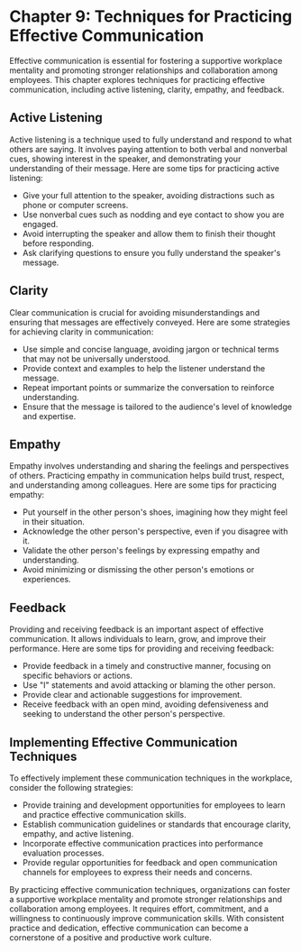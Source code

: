 Chapter 9: Techniques for Practicing Effective Communication
============================================================

Effective communication is essential for fostering a supportive workplace mentality and promoting stronger relationships and collaboration among employees. This chapter explores techniques for practicing effective communication, including active listening, clarity, empathy, and feedback.

**Active Listening**
--------------------

Active listening is a technique used to fully understand and respond to what others are saying. It involves paying attention to both verbal and nonverbal cues, showing interest in the speaker, and demonstrating your understanding of their message. Here are some tips for practicing active listening:

* Give your full attention to the speaker, avoiding distractions such as phone or computer screens.
* Use nonverbal cues such as nodding and eye contact to show you are engaged.
* Avoid interrupting the speaker and allow them to finish their thought before responding.
* Ask clarifying questions to ensure you fully understand the speaker's message.

**Clarity**
-----------

Clear communication is crucial for avoiding misunderstandings and ensuring that messages are effectively conveyed. Here are some strategies for achieving clarity in communication:

* Use simple and concise language, avoiding jargon or technical terms that may not be universally understood.
* Provide context and examples to help the listener understand the message.
* Repeat important points or summarize the conversation to reinforce understanding.
* Ensure that the message is tailored to the audience's level of knowledge and expertise.

**Empathy**
-----------

Empathy involves understanding and sharing the feelings and perspectives of others. Practicing empathy in communication helps build trust, respect, and understanding among colleagues. Here are some tips for practicing empathy:

* Put yourself in the other person's shoes, imagining how they might feel in their situation.
* Acknowledge the other person's perspective, even if you disagree with it.
* Validate the other person's feelings by expressing empathy and understanding.
* Avoid minimizing or dismissing the other person's emotions or experiences.

**Feedback**
------------

Providing and receiving feedback is an important aspect of effective communication. It allows individuals to learn, grow, and improve their performance. Here are some tips for providing and receiving feedback:

* Provide feedback in a timely and constructive manner, focusing on specific behaviors or actions.
* Use "I" statements and avoid attacking or blaming the other person.
* Provide clear and actionable suggestions for improvement.
* Receive feedback with an open mind, avoiding defensiveness and seeking to understand the other person's perspective.

**Implementing Effective Communication Techniques**
---------------------------------------------------

To effectively implement these communication techniques in the workplace, consider the following strategies:

* Provide training and development opportunities for employees to learn and practice effective communication skills.
* Establish communication guidelines or standards that encourage clarity, empathy, and active listening.
* Incorporate effective communication practices into performance evaluation processes.
* Provide regular opportunities for feedback and open communication channels for employees to express their needs and concerns.

By practicing effective communication techniques, organizations can foster a supportive workplace mentality and promote stronger relationships and collaboration among employees. It requires effort, commitment, and a willingness to continuously improve communication skills. With consistent practice and dedication, effective communication can become a cornerstone of a positive and productive work culture.
